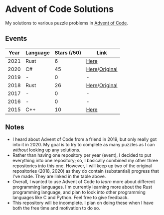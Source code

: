 # Advent of Code Solutions
My solutions to various puzzle problems in [Advent of Code](https://adventofcode.com).


## Events


| Year          | Language      | Stars (/50)   | Link          |
| ------------- | ------------- | ------------- | ------------- |
| 2021          | Rust          | 6             | [Here](https://github.com/ewang2002/AdventOfCode/tree/master/aoc_2021) |
| 2020          | C#            | 45            | [Here](https://github.com/ewang2002/AdventOfCode/tree/master/AoC2020)/[Original](https://github.com/ewang2002/AoC2020) |
| 2019          | -             | 0             | -             |
| 2018          | Rust          | 26            | [Here](https://github.com/ewang2002/AdventOfCode/tree/master/aoc_2018)/[Original](https://github.com/ewang2002/aoc_2018) |
| 2017          | -             | 0             | -             |
| 2016          | -             | 0             | -             |
| 2015          | C++           | 10            | [Here](https://github.com/ewang2002/AdventOfCode/tree/master/AoC2015) |


## Notes

- I heard about Advent of Code from a friend in 2019, but only really got into it in 2020. My goal is to try to complete as many puzzles as I can *without* looking up any solutions.
- Rather than having one repository per year (event), I decided to put everything into one repository; so, I basically combined my other three repositories into this one. However, I will keep up two of the original repositories (2018, 2020) as they do contain (substantial) progress that I've made. They are linked in the table above. 
- Overall, I wanted to use Advent of Code to *learn* more about different programming languages. I'm currently learning more about the Rust programming language, and plan to look into other programming languages like C and Python. Feel free to give feedback. 
- This repository will be incomplete. I plan on doing these when I have both the free time and motivation to do so.